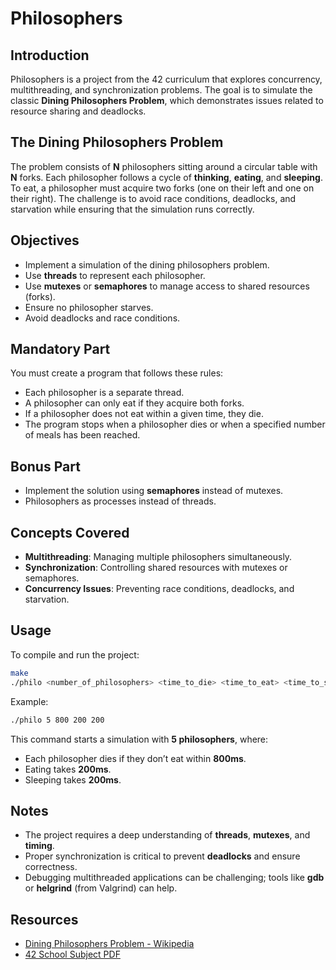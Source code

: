 # Philosophers

## Introduction
Philosophers is a project from the 42 curriculum that explores concurrency, multithreading, and synchronization problems. The goal is to simulate the classic **Dining Philosophers Problem**, which demonstrates issues related to resource sharing and deadlocks.

## The Dining Philosophers Problem
The problem consists of **N** philosophers sitting around a circular table with **N** forks. Each philosopher follows a cycle of **thinking**, **eating**, and **sleeping**. To eat, a philosopher must acquire two forks (one on their left and one on their right). The challenge is to avoid race conditions, deadlocks, and starvation while ensuring that the simulation runs correctly.

## Objectives
- Implement a simulation of the dining philosophers problem.
- Use **threads** to represent each philosopher.
- Use **mutexes** or **semaphores** to manage access to shared resources (forks).
- Ensure no philosopher starves.
- Avoid deadlocks and race conditions.

## Mandatory Part
You must create a program that follows these rules:
- Each philosopher is a separate thread.
- A philosopher can only eat if they acquire both forks.
- If a philosopher does not eat within a given time, they die.
- The program stops when a philosopher dies or when a specified number of meals has been reached.

## Bonus Part
- Implement the solution using **semaphores** instead of mutexes.
- Philosophers as processes instead of threads.

## Concepts Covered
- **Multithreading**: Managing multiple philosophers simultaneously.
- **Synchronization**: Controlling shared resources with mutexes or semaphores.
- **Concurrency Issues**: Preventing race conditions, deadlocks, and starvation.

## Usage
To compile and run the project:
```sh
make
./philo <number_of_philosophers> <time_to_die> <time_to_eat> <time_to_sleep> [number_of_meals]
```

Example:
```sh
./philo 5 800 200 200
```
This command starts a simulation with **5 philosophers**, where:
- Each philosopher dies if they don’t eat within **800ms**.
- Eating takes **200ms**.
- Sleeping takes **200ms**.

## Notes
- The project requires a deep understanding of **threads**, **mutexes**, and **timing**.
- Proper synchronization is critical to prevent **deadlocks** and ensure correctness.
- Debugging multithreaded applications can be challenging; tools like **gdb** or **helgrind** (from Valgrind) can help.

## Resources
- [Dining Philosophers Problem - Wikipedia](https://en.wikipedia.org/wiki/Dining_philosophers_problem)
- [42 School Subject PDF](./en.subject.pdf)

